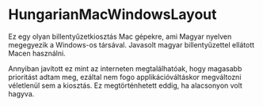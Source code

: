 # HungarianMacWindowsLayout
Ez egy olyan billentyűzetkiosztás Mac gépekre, ami Magyar nyelven megegyezik a Windows-os társával.
Javasolt magyar billentyűzettel ellátott Macen használni.

Annyiban javított ez mint az interneten megtalálhatóak, hogy magasabb prioritást adtam meg, ezáltal nem fogo applikációváltáskor megváltozni
véletlenül sem a kiosztás. Ez megtörténhetett eddig, ha alacsonyon volt hagyva.
